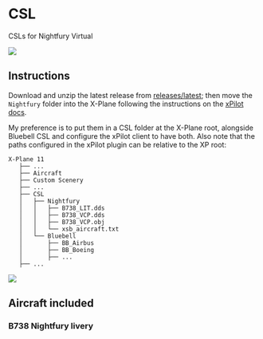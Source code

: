 # CSL
CSLs for Nightfury Virtual

<image src="https://cdn.discordapp.com/attachments/724667394928148511/747558623013634058/a319_StdDef_-_2020-08-24_21.50.04.png" />

## Instructions

Download and unzip the latest release from [releases/latest](https://github.com/nightfury-va/CSL/releases/latest); then move the `Nightfury` folder into the X-Plane following the instructions on the [xPilot docs](https://xpilot.clowd.io/docs#csl-models).

My preference is to put them in a CSL folder at the X-Plane root, alongside Bluebell CSL and configure the xPilot client to have both. Also note that the paths configured in the xPilot plugin can be relative to the XP root:

```
X-Plane 11
   ├── ...
   ├── Aircraft
   ├── Custom Scenery
   ├── ...
   ├── CSL
   │   ├── Nightfury
   │   │   ├── B738_LIT.dds
   │   │   ├── B738_VCP.dds
   │   │   ├── B738_VCP.obj
   │   │   └── xsb_aircraft.txt
   │   └── Bluebell
   │       ├── BB_Airbus
   │       ├── BB_Boeing
   │       ├── ...
   ├── ...
```

<img src="https://github.com/nightfury-va/CSL/blob/master/settings.png" />

## Aircraft included

### B738 Nightfury livery
